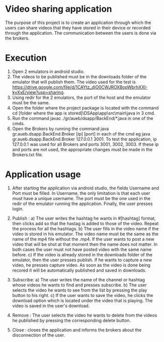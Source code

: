 # Video sharing application

The purpose of this project is to create an application through which the users can share videos that they have stored in their device or recorded through the application. The communication between the users is done via the brokers.

# Execution  

1. Open 2 emulators in android studio.
2. The videos to be published must be in the downloads folder of the emulator that will publish them. The video used for the test is
https://drive.google.com/file/d/1CAYtz_djO0CWJROXBopWbrhXXI-kyXxE/view?usp=sharing.
3. Using redir for the 2 emulators, the port of the host and the emulator must be the same.
4. Open the folder where the project package is located with the command cd [folder where the app is stored]\DSApp\app\src\main\java in 3 cmd.
5. Run the command javac ./gr/aueb/dsapp/BackEnd/*.java in one of the cmds.
6. Open the Brokers by running the command java gr.aueb.dsapp.BackEnd.Broker [ip] [port] in each of the cmd
eg java gr.aueb.dsapp.BackEnd.Broker 127.0.0.1 3001. To test the application, ip 127.0.0.1 was used for all Brokers
and ports 3001, 3002, 3003. If these ip and ports are not used, the appropriate changes must be made in the Brokers.txt file.

# Application usage

1. After starting the application via android studio, the fields Username and Port must be filled. In Username, the only limitation is that each user
must have a unique username. The port must be the one used in the redir of the emulator running the application. Finally, the user presses login.
2. Publish :
    a) The user writes the hashtag he wants in #[hashtag] format, then clicks add so that
    the hastag is added to those of the video. Repeat the process for all the hashtags.
    b) The user fills in the video name if the video is stored in his emulator. The video name must be the same as the name of the mp4 file without the .mp4.
    If the user wants to post a new video that will be shot at that moment then the name does not matter. In both cases the user must not have posted
    video with the same name before.
    c) If the video is already stored in the downloads folder of the emulator, then the user presses publish. If he wants to capture a new video, he presses capture video. As soon as
    the video is done being recored it will be automatically published and saved in downloads.

3. Subscribe:
    a) The user writes the name of the channel or hashtag whose videos he wants to find and presses subscribe.
    b) The user selects the video he wants to see from the list by pressing the play button to his right.
    c) If the user wants to save the video, he clicks the download option which is located under the video that is playing. The video is saved in the user's download.
4. Remove : The user selects the video he wants to delete from the videos he published by pressing the corresponding delete button.
5. Close : closes the application and informs the brokers about the disconnection of the user.
